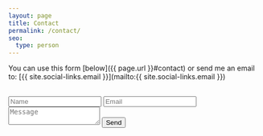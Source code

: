 ```yaml
---
layout: page
title: Contact
permalink: /contact/
seo:
  type: person
---
```


You can use this form [below]({{ page.url }}#contact) or send me an email to: [{{ site.social-links.email }}](mailto:{{ site.social-links.email }})

<br/>

<form id="contact" action="https://formspree.io/{{ site.social-links.email }}" method="POST">
  <input type="text" name="name" placeholder="Name" maxlength="50" required>
  <input type="email" name="_replyto" placeholder="Email" maxlength="254" required>
  <textarea name="body" placeholder="Message" maxlength="400" required></textarea>
  <input class="w3-button w3-right w3-border" type="submit" value="Send">
</form>
